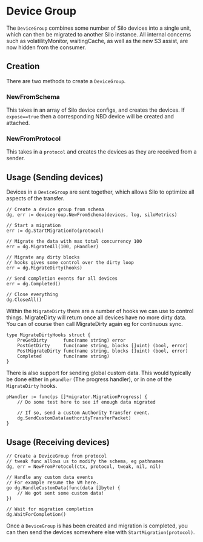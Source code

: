 # Device Group

The `DeviceGroup` combines some number of Silo devices into a single unit, which can then be migrated to another Silo instance.
All internal concerns such as volatilityMonitor, waitingCache, as well as the new S3 assist, are now hidden from the consumer.

## Creation

There are two methods to create a `DeviceGroup`.

### NewFromSchema

This takes in an array of Silo device configs, and creates the devices. If `expose==true` then a corresponding NBD device will be created and attached.

### NewFromProtocol

This takes in a `protocol` and creates the devices as they are received from a sender.

## Usage (Sending devices)

Devices in a `DeviceGroup` are sent together, which allows Silo to optimize all aspects of the transfer.

    // Create a device group from schema
	dg, err := devicegroup.NewFromSchema(devices, log, siloMetrics)

    // Start a migration
	err := dg.StartMigrationTo(protocol)

    // Migrate the data with max total concurrency 100
	err = dg.MigrateAll(100, pHandler)

    // Migrate any dirty blocks
    // hooks gives some control over the dirty loop
	err = dg.MigrateDirty(hooks)

    // Send completion events for all devices
    err = dg.Completed()

    // Close everything
    dg.CloseAll()

Within the `MigrateDirty` there are a number of hooks we can use to control things. MigrateDirty will return once all devices have no more dirty data. You can of course then call MigrateDirty again eg for continuous sync.

    type MigrateDirtyHooks struct {
        PreGetDirty      func(name string) error
        PostGetDirty     func(name string, blocks []uint) (bool, error)
        PostMigrateDirty func(name string, blocks []uint) (bool, error)
        Completed        func(name string)
    }


There is also support for sending global custom data. This would typically be done either in `pHandler` (The progress handler), or in one of the `MigrateDirty` hooks.

    pHandler := func(ps []*migrator.MigrationProgress) {
        // Do some test here to see if enough data migrated

        // If so, send a custom Authority Transfer event.
        dg.SendCustomData(authorityTransferPacket)
    }

## Usage (Receiving devices)

    // Create a DeviceGroup from protocol
    // tweak func allows us to modify the schema, eg pathnames
	dg, err = NewFromProtocol(ctx, protocol, tweak, nil, nil)

    // Handle any custom data events
    // For example resume the VM here.
	go dg.HandleCustomData(func(data []byte) {
        // We got sent some custom data!
    })

    // Wait for migration completion
	dg.WaitForCompletion()

Once a `DeviceGroup` is has been created and migration is completed, you can then send the devices somewhere else with `StartMigration(protocol)`.